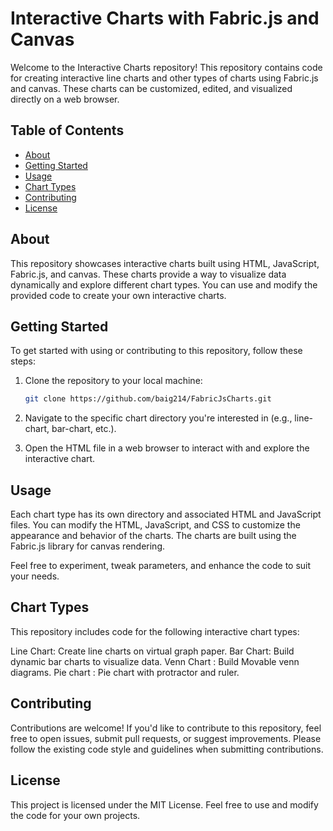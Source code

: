 # Interactive Charts with Fabric.js and Canvas

Welcome to the Interactive Charts repository! This repository contains code for creating interactive line charts and other types of charts using Fabric.js and canvas. These charts can be customized, edited, and visualized directly on a web browser.

## Table of Contents

- [About](#about)
- [Getting Started](#getting-started)
- [Usage](#usage)
- [Chart Types](#chart-types)
- [Contributing](#contributing)
- [License](#license)

## About

This repository showcases interactive charts built using HTML, JavaScript, Fabric.js, and canvas. These charts provide a way to visualize data dynamically and explore different chart types. You can use and modify the provided code to create your own interactive charts.

## Getting Started

To get started with using or contributing to this repository, follow these steps:

1. Clone the repository to your local machine:
   ```sh
   git clone https://github.com/baig214/FabricJsCharts.git

2.   Navigate to the specific chart directory you're interested in (e.g., line-chart, bar-chart, etc.).

3. Open the HTML file in a web browser to interact with and explore the interactive chart.

## Usage
Each chart type has its own directory and associated HTML and JavaScript files. You can modify the HTML, JavaScript, and CSS to customize the appearance and behavior of the charts. The charts are built using the Fabric.js library for canvas rendering.

Feel free to experiment, tweak parameters, and enhance the code to suit your needs.

## Chart Types
This repository includes code for the following interactive chart types:

Line Chart: Create line charts on virtual graph paper.
Bar Chart: Build dynamic bar charts to visualize data.
Venn Chart : Build Movable venn diagrams.
Pie chart : Pie chart with protractor and ruler.

## Contributing
Contributions are welcome! If you'd like to contribute to this repository, feel free to open issues, submit pull requests, or suggest improvements. Please follow the existing code style and guidelines when submitting contributions.

## License
This project is licensed under the MIT License. Feel free to use and modify the code for your own projects.
